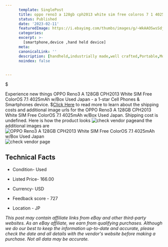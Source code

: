 ```yaml
---
      template: SinglePost
      title: oppo reno3 a 128gb cph2013 white sim free coloros 7 1 4025mah w box used japan
      status: Published
      date: '2023-02-11'
      featuredImage: https://i.ebayimg.com/thumbs/images/g/~WkAAOSwsSdjj1sN/s-l225.jpg
      categories: 
      excerpt: >-
        [smartphone,device ,hand held device]
      meta:
      canonicalLink: ''
      description: [handheld,industrially made,well crafted,Portable,Mobile,Compact,Convenient,Lightweight,Maneuverable,Man-portable,Miniature,Carriable,Hand-held,Light,Holdable,Transportable,Mobile device,Pocket-sized,On-the-go,Wireless,Cordless,Compact size,Convenient size, smartphone,device ,hand held device]
      noindex: false
      
        
---
```

$

Experience new things OPPO Reno3 A 128GB CPH2013 White SIM Free ColorOS 7.1 4025mAh w/Box Used Japan - a 1-star Cell Phones & Smartphones device.
$[Click Here](https://www.ebay.com/itm/374391512595?hash=item572b791e13%3Ag%3A%7EWkAAOSwsSdjj1sN&mkevt=1&mkcid=1&mkrid=711-53200-19255-0&campid=%253CePNCampaignId%253E&customid=%253CreferenceId%253E&toolid=10049) to read more to learn about the shipping costs and additional image urls for the OPPO Reno3 A 128GB CPH2013 White SIM Free ColorOS 7.1 4025mAh w/Box Used Japan. Shipping cost is undefined. Here is how the product looks ![check vendor page](https://i.ebayimg.com/thumbs/images/g/~WkAAOSwsSdjj1sN/s-l225.jpg)and the additional images are![OPPO Reno3 A 128GB CPH2013 White SIM Free ColorOS 7.1 4025mAh w/Box Used Japan](https://i.ebayimg.com/images/g/~WkAAOSwsSdjj1sN/s-l1200.jpg)![check vendor page]()



 ## Technical Facts 



     
      

 - Condition- Used 


      

 - Listed Price- 166.00 


      

 - Currency- USD 


      

 - Feedback score - 727 


      

 - Location - JP 


      
      

 *_This post may contain affiliate links from eBay and other third-party websites. As an eBay affiliate, we earn from qualifying purchases. Although we do our best to keep the information up-to-date and accurate, please check the date and all details with the vendor's website before making a purchase. Not all data may be accurate._*






